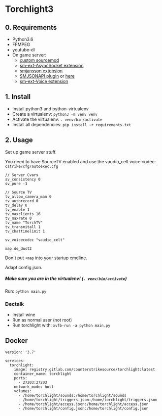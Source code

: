 # Torchlight3

## 0. Requirements
 * Python3.6
 * FFMPEG
 * youtube-dl
 * On game server:
   * [custom sourcemod](https://github.com/BotoX/sourcemod)
   * [sm-ext-AsyncSocket extension](https://git.botox.bz/CSSZombieEscape/sm-ext-AsyncSocket)
   * [smjansson extension](https://forums.alliedmods.net/showthread.php?t=184604)
   * [SMJSONAPI plugin](https://git.botox.bz/CSSZombieEscape/sm-plugins/src/branch/master/SMJSONAPI) or [here](https://cloud.botox.bz/s/TDRq7XwMFmW8NeQ)
   * [sm-ext-Voice extension](https://git.botox.bz/CSSZombieEscape/sm-ext-Voice)

## 1. Install
  * Install python3 and python-virtualenv
  * Create a virtualenv: `python3 -m venv venv`
  * Activate the virtualenv: `. venv/bin/activate`
  * Install all dependencies: `pip install -r requirements.txt`

## 2. Usage
Set up game server stuff.

You need to have SourceTV enabled and use the vaudio_celt voice codec:  
`cstrike/cfg/autoexec.cfg `
```
// Server Cvars
sv_consistency 0
sv_pure -1

// Source TV
tv_allow_camera_man 0
tv_autorecord 0
tv_delay 0
tv_enable 1
tv_maxclients 16
tv_maxrate 0
tv_name "TorchTV"
tv_transmitall 1
tv_chattimelimit 1

sv_voicecodec "vaudio_celt"

map de_dust2
```

Don't put `+map` into your startup cmdline.

Adapt config.json.

##### Make sure you are in the virtualenv! (`. venv/bin/activate`)
Run: `python main.py`


### Dectalk
  * Install wine
  * Run as normal user (not root)
  * Run torchlight with: `xvfb-run -a python main.py`

## Docker
```
version: '3.7'

services:
  torchlight:
    image: registry.gitlab.com/counterstrikesource/torchlight:latest
    container_name: torchlight
    ports:
      - 27203:27203
    network_mode: host
    volumes:
      - /home/torchlight/sounds:/home/torchlight/sounds
      - /home/torchlight/triggers.json:/home/torchlight/triggers.json
      - /home/torchlight/access.json:/home/torchlight/access.json
      - /home/torchlight/config.json:/home/torchlight/config.json
```
